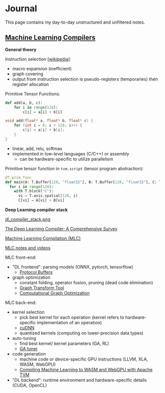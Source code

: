 # Journal

This page contains my day-to-day unstructured and unfiltered notes.

## <a name="machine-learning-compilers" class="anchor"></a> [Machine Learning Compilers](#machine-learning-compilers)

**General theory**

Instruction selection [[wikipedia](https://en.wikipedia.org/wiki/Instruction_selection)]:

- macro expansion (inefficient)
- graph covering
- output from instruction selection is pseudo-registers (temporaries) then register allocation

Primitive Tensor Functions:

```python
def add(a, b, c):
    for i in range(128):
        c[i] = a[i] + b[i]
```

```cpp
void add(float* a, float* b, float* c) {
    for (int i = 0; i < 128; i++) {
        c[i] = a[i] + b[i];
    }
}
```

- linear, add, relu, softmax
- implemented in low-level languages (C/C++) or assembly
  - can be hardware-specific to utilize parallelism

Primitive tensor function in `tvm.script` (tensor program abstraction):

```python
@T.prim_func
def main(A: T.Buffer[128, "float32"], B: T.Buffer[128, "float32"], C: T.Buffer[128, "float32"]):
  for i in range(128):
    with T.block("C"):
      vi = T.axis.spatial(128, i)
      C[vi] = A[vi] + B[vi]
```

**Deep Learning compiler stack**

[dl_compiler_stack.png](https://d3i71xaburhd42.cloudfront.net/69046519775ca6ac40c7d577887149525df2ee5d/10-Figure2-1.png)

[The Deep Learning Compiler: A Comprehensive Survey](https://arxiv.org/pdf/2002.03794.pdf)

[Machine Learning Compilation (MLC)](https://mlc.ai/index.html)

[MLC notes and videos](https://mlc.ai/summer22/schedule)

MLC front-end:

- "DL frontend": parsing models (ONNX, pytorch, tensorflow)
	- [Protocol Buffers](https://protobuf.dev/)
- graph optimization
	- constant folding, operator fusion, pruning (dead code elimination)
	- [Graph Transform Tool](https://github.com/tensorflow/tensorflow/blob/master/tensorflow/tools/graph_transforms/README.md)
	- [Computational Graph Optimization](https://mlc.ai/chapter_graph_optimization/index.html)

MLC back-end:

- kernel selection
	- pick best kernel for each operation (kernel refers to hardware-specific implementation of an operation)
	- [cuDNN](https://developer.nvidia.com/cudnn)
	- quantized kernels (computing on lower-precision data types)
- auto-tuning
	- find best kernel/ kernel parameters (GA, RL)
	- [GA tuner](https://github.com/apache/tvm/blob/main/python/tvm/autotvm/tuner/ga_tuner.py)
- code generation
	- machine code or device-specific GPU instructions (LLVM, XLA, WASM, WebGPU)
	- [Compiling Machine Learning to WASM and WebGPU with Apache TVM](https://tvm.apache.org/2020/05/14/compiling-machine-learning-to-webassembly-and-webgpu)
- "DL backend": runtime environment and hardware-specific details (CUDA, OpenCL)


